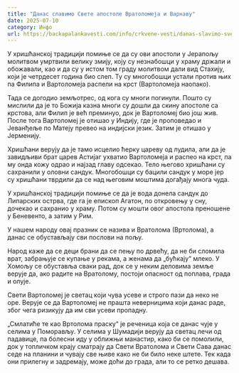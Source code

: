 ```yaml
---
title: "Данас славимо Свете апостоле Вратоломеја и Варнаву"
date: 2025-07-10
category: Инфо
url: https://backapalankavesti.com/info/crkvene-vesti/danas-slavimo-svete-apostole-vratolomeja-i-varnavu/
---
```


У хришћанској традицији помиње се да су ови апостоли у Јерапољу молитвом умртвили велику змију, коју су незнабошци у храму држали и обожавали, као и да су у истом том граду молитвом дали вид Стахију, који је четрдесет година био слеп. Ту су многобошци устали против њих па Филипа и Вартоломеја распели на крст (Вартоломеја наопако).

Тада се догодио земљотрес, од кога су многи погинули. Пошто су мислили да је то Божија казна многи су дошли да скину апостоле са крстова, али Филип је већ преминуо, док је Вартоломеј био још жив. После тога Вартоломеј је отишао у Индију, где је проповедао и Јеванђеље по Матеју превео на индијски језик. Затим је отишао у Јерменију.

Хришћани верују да је тамо исцелио ћерку цареву од лудила, али да је завидљиви брат царев Астијаг ухватио Вартоломеја и распео на крст, па му онда кожу одрао и најзад главу одсекао. Тело његово хришћани су сахранили у оловни сандук. Многобошци су бацили сандук у море јер су хришћани тврдили да се над његовим моштима догађају многа чуда.

У хришћанској традицији помиње се да је вода донела сандук до Липарских острва, где га је епископ Агатон, по откровењу у сну, дочекао и сахранио у храму. Потом су мошти овог апостола преношене у Беневенто, а затим у Рим.

У нашем народу овај празник се назива и Вратолома (Вртолома), а данас се обустављају сви послови на пољу.

Народ каже да се деци брани да се пењу по дрвећу, да не би сломила врат, забрањује се купање у рекама, а женама да „бућкају“ млеко. У Хомољу се обуставља сваки рад, док се у неким деловима земље верује да, ако радите на Вратолому, постоји опасност од поплава, града и олује.

Свети Вартоломеј је светац који чува усеве и строго пази да неко не оре. Верује се да Вартоломеј не прашта неверницима који данас раде, због чега ризикују да им сви усеви пропадну.

„Смлатиће те као Вртолома праску“ је реченица која се данас чује у селима у Поморављу. У селима у Шумадији верују да светац лечи од падавице, па болесни иду у оближњи манастир, како би се помолили, док у топличком крају сматрају да Свети Вратолома и Свети Сава данас седе на планини и чувају све њиве како не би било неке штете. Тек када они прилегну и задремају, може доћи до града, али то се ретко дешава.
